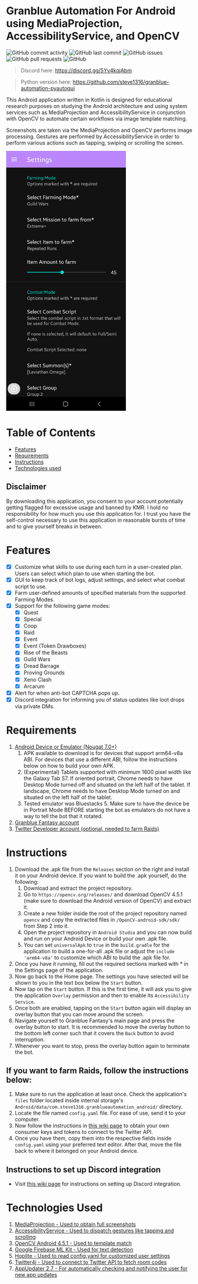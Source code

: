 # Granblue Automation For Android using MediaProjection, AccessibilityService, and OpenCV

![GitHub commit activity](https://img.shields.io/github/commit-activity/m/steve1316/granblue-automation-android?logo=GitHub) ![GitHub last commit](https://img.shields.io/github/last-commit/steve1316/granblue-automation-android?logo=GitHub) ![GitHub issues](https://img.shields.io/github/issues/steve1316/granblue-automation-android?logo=GitHub) ![GitHub pull requests](https://img.shields.io/github/issues-pr/steve1316/granblue-automation-android?logo=GitHub) ![GitHub](https://img.shields.io/github/license/steve1316/granblue-automation-android?logo=GitHub)

> Discord here: https://discord.gg/5Yv4kqjAbm

> Python version here: https://github.com/steve1316/granblue-automation-pyautogui

This Android application written in Kotlin is designed for educational research purposes on studying the Android architecture and using system services such as MediaProjection and AccessibilityService in conjunction with OpenCV to automate certain workflows via image template matching.

Screenshots are taken via the MediaProjection and OpenCV performs image processing. Gestures are performed by AccessibilityService in order to perform various actions such as tapping, swiping or scrolling the screen.

<img src="app/src/main/assets/readme_assets/1.png" height="700px" />

# Table of Contents

-   [Features](#Features)
-   [Requirements](#Requirements)
-   [Instructions](#Instructions)
-   [Technologies used](#Technologies-Used)

## Disclaimer

By downloading this application, you consent to your account potentially getting flagged for excessive usage and banned by KMR. I hold no responsibility for how much you use this application for. I trust you have the self-control necessary to use this application in reasonable bursts of time and to give yourself breaks in between.

# Features

-   [x] Customize what skills to use during each turn in a user-created plan. Users can select which plan to use when starting the bot.
-   [x] GUI to keep track of bot logs, adjust settings, and select what combat script to use.
-   [x] Farm user-defined amounts of specified materials from the supported Farming Modes.
-   [x] Support for the following game modes:
    -   [x] Quest
    -   [x] Special
    -   [x] Coop
    -   [x] Raid
    -   [x] Event
    -   [x] Event (Token Drawboxes)
    -   [x] Rise of the Beasts
    -   [x] Guild Wars
    -   [x] Dread Barrage
    -   [x] Proving Grounds
    -   [x] Xeno Clash
    -   [x] Arcarum
-   [x] Alert for when anti-bot CAPTCHA pops up.
-   [x] Discord integration for informing you of status updates like loot drops via private DMs.

# Requirements

1. [Android Device or Emulator (Nougat 7.0+)](https://developer.android.com/about/versions)
    1. APK available to download is for devices that support arm64-v8a ABI. For devices that use a different ABI, follow the instructions below on how to build your own APK.
    2. (Experimental) Tablets supported with minimum 1600 pixel width like the Galaxy Tab S7. If oriented portrait, Chrome needs to have Desktop Mode turned off and situated on the left half of the tablet. If landscape, Chrome needs to have Desktop Mode turned on and situated on the left half of the tablet.
    3. Tested emulator was Bluestacks 5. Make sure to have the device be in Portrait Mode BEFORE starting the bot as emulators do not have a way to tell the bot that it rotated.
2. [Granblue Fantasy account](http://game.granbluefantasy.jp/)
3. [Twitter Developer account (optional, needed to farm Raids)](https://developer.twitter.com/en)

# Instructions

1. Download the .apk file from the `Releases` section on the right and install it on your Android device. If you want to build the .apk yourself, do the following:
    1. Download and extract the project repository.
    2. Go to `https://opencv.org/releases/` and download OpenCV 4.5.1 (make sure to download the Android version of OpenCV) and extract it.
    3. Create a new folder inside the root of the project repository named `opencv` and copy the extracted files in `/OpenCV-android-sdk/sdk/` from Step 2 into it.
    4. Open the project repository in `Android Studio` and you can now build and run on your Android Device or build your own .apk file.
    5. You can set `universalApk` to `true` in the `build.gradle` for the application to build a one-for-all .apk file or adjust the `include 'arm64-v8a'` to customize which ABI to build the .apk file for.
2. Once you have it running, fill out the required sections marked with \* in the Settings page of the application.
3. Now go back to the Home page. The settings you have selected will be shown to you in the text box below the `Start` button.
4. Now tap on the `Start` button. If this is the first time, it will ask you to give the application `Overlay` permission and then to enable its `Accessibility Service`.
5. Once both are enabled, tapping on the `Start` button again will display an overlay button that you can move around the screen.
6. Navigate yourself to Granblue Fantasy's main page and press the overlay button to start. It is recommended to move the overlay button to the bottom left corner such that it covers the `Back` button to avoid interruption.
7. Whenever you want to stop, press the overlay button again to terminate the bot.

## If you want to farm Raids, follow the instructions below:

1. Make sure to run the application at least once. Check the application's `files` folder located inside internal storage's `Android/data/com.steve1316.granblueautomation_android/` directory.
2. Locate the file named `config.yaml` file. For ease of use, send it to your computer.
3. Now follow the instructions in [this wiki page](https://github.com/steve1316/granblue-automation-pyautogui/wiki/Instructions-for-Farming-Raids) to obtain your own consumer keys and tokens to connect to the Twitter API.
4. Once you have them, copy them into the respective fields inside `config.yaml` using your preferred text editor. After that, move the file back to where it belonged on your Android device.

## Instructions to set up Discord integration

-   Visit [this wiki page](https://github.com/steve1316/granblue-automation-pyautogui/wiki/Instructions-for-Discord-integration) for instructions on setting up Discord integration.

# Technologies Used

1. [MediaProjection - Used to obtain full screenshots](https://developer.android.com/reference/android/media/projection/MediaProjection)
2. [AccessibilityService - Used to dispatch gestures like tapping and scrolling](https://developer.android.com/reference/android/accessibilityservice/AccessibilityService)
3. [OpenCV Android 4.5.1 - Used to template match](https://opencv.org/releases/)
4. [Google Firebase ML Kit - Used for text detection](https://developers.google.com/ml-kit/vision/text-recognition/android)
5. [Hoplite - Used to read config.yaml for customized user settings](https://github.com/sksamuel/hoplite)
6. [Twitter4j - Used to connect to Twitter API to fetch room codes](https://github.com/Twitter4J/Twitter4J)
7. [AppUpdater 2.7 - For automatically checking and notifying the user for new app updates](https://github.com/javiersantos/AppUpdater)
